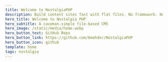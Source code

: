```yaml
---
title: Welcome to NostalgiaPHP
description: Build content sites fast with flat files. No framework. No database. Just pages, collections, and a few partials.
hero_title: Welcome to Nostalgia PHP
hero_subtitle: A caveman-simple file-based CMS
hero_image: /static/media/home.webp
hero_button_text: GitHub Repo
hero_button_link: https://github.com/bmehder/NostalgiaPHP
hero_button_icon: github
template: home
tags: nostalgia
---
```

